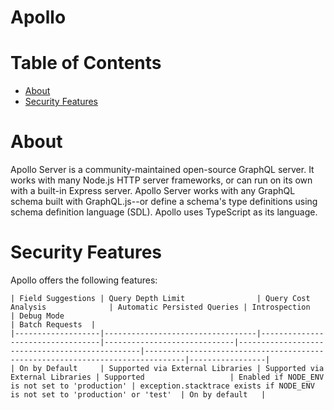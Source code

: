 # Apollo

# Table of Contents
* [About](#About)
* [Security Features](#Security-Features)

# About
Apollo Server is a community-maintained open-source GraphQL server. It works with many Node.js HTTP server frameworks, or can run on its own with a built-in Express server. Apollo Server works with any GraphQL schema built with GraphQL.js--or define a schema's type definitions using schema definition language (SDL).
Apollo uses TypeScript as its language.

# Security Features
Apollo offers the following features:

```
| Field Suggestions | Query Depth Limit                | Query Cost Analysis              | Automatic Persisted Queries | Introspection                                  | Debug Mode                                                                    | Batch Requests  |
|-------------------|----------------------------------|----------------------------------|-----------------------------|------------------------------------------------|-------------------------------------------------------------------------------|-----------------|
| On by Default     | Supported via External Libraries | Supported via External Libraries | Supported                   | Enabled if NODE_ENV is not set to 'production' | exception.stacktrace exists if NODE_ENV is not set to 'production' or 'test'  | On by default   |
```